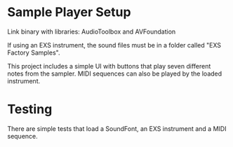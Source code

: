 # Sample Player Setup
Link binary with libraries: AudioToolbox and AVFoundation

If using an EXS instrument, the sound files must be in a folder called "EXS Factory Samples".

This project includes a simple UI with buttons that play seven different notes from the sampler. MIDI sequences can also be played by the loaded instrument.

# Testing
There are simple tests that load a SoundFont, an EXS instrument and a MIDI sequence.